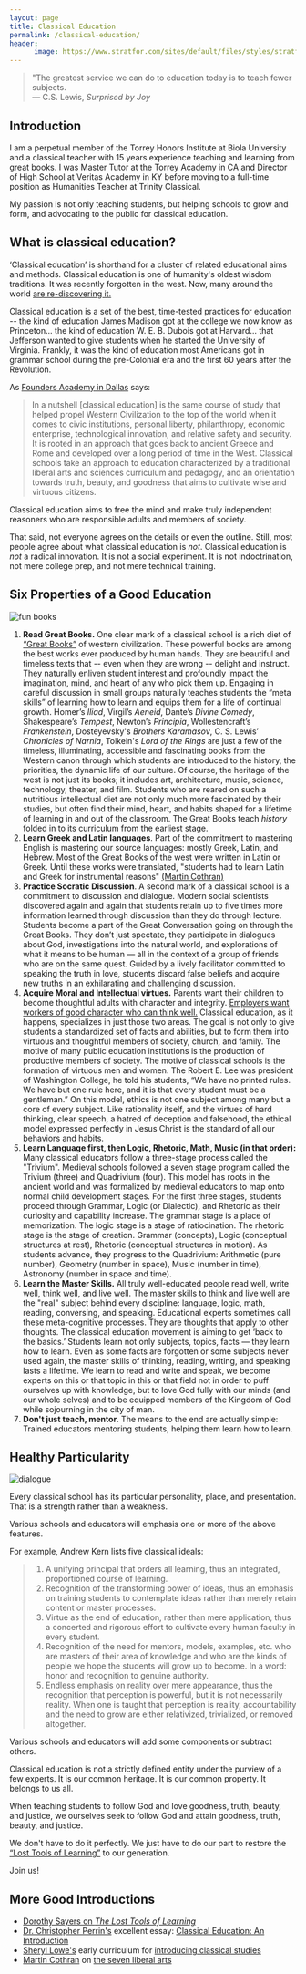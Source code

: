 ```yaml
---
layout: page
title: Classical Education
permalink: /classical-education/
header:
      image: https://www.stratfor.com/sites/default/files/styles/stratfor_full/public/main/images/athens-jerusalem.jpg?itok=PUGDe6ab
---
```


>"The greatest service we can do to education today is to teach fewer subjects.  
― C.S. Lewis, *Surprised by Joy*

## Introduction

I am a perpetual member of the Torrey Honors Institute at Biola University and a classical teacher with 15 years experience teaching and learning from great books. I was Master Tutor at the Torrey Academy in CA and Director of High School at Veritas Academy in KY before moving to a full-time position as Humanities Teacher at Trinity Classical. 

My passion is not only teaching students, but helping schools to grow and form, and advocating to the public for classical education. 

<!--{% include toc %} when my TOC code is rehabilitated-->


## What is classical education?

‘Classical education’ is shorthand for a cluster of related educational aims and methods.  Classical education is one of humanity's oldest wisdom traditions. It was recently forgotten in the west. Now, many around the world [are re-discovering it.](http://www.patheos.com/blogs/geneveith/2013/06/classical-education-in-the-news/)

Classical education is a set of the best, time-tested practices for education -- the kind of education James Madison got at the college we now know as Princeton... the kind of education W. E. B. Dubois got at Harvard... that Jefferson wanted to give students when he started the University of Virginia. Frankly, it was the kind of education most Americans got in grammar school during the pre-Colonial era and the first 60 years after the Revolution. 

As [Founders Academy in Dallas](https://responsiveed.com/foundersdallas/about/what-is-classical/)  says: 

>In a nutshell [classical education] is the same course of study that helped propel Western Civilization to the top of the world when it comes to civic institutions, personal liberty, philanthropy, economic enterprise, technological innovation, and relative safety and security. It is rooted in an approach that goes back to ancient Greece and Rome and developed over a long period of time in the West. Classical schools take an approach to education characterized by a traditional liberal arts and sciences curriculum and pedagogy, and an orientation towards truth, beauty, and goodness that aims to cultivate wise and virtuous citizens.

Classical education aims to free the mind and make truly independent reasoners who are responsible adults and members of society. 

That said, not everyone agrees on the details or even the outline. Still, most people agree about what classical education is *not*. Classical education is *not* a radical innovation. It is not a social experiment. It is not indoctrination, not mere college prep, and not mere technical training. 

## Six Properties of a Good Education

![fun books](http://keithbuhler.com/images/fun-books3.png)


1. **Read Great Books.** One clear mark of a classical school is a rich diet of [“Great Books”](https://en.wikipedia.org/wiki/Great_books) of western civilization. These powerful books are among the best works ever produced by human hands. They are beautiful and timeless texts that  -- even when they are  wrong -- delight and instruct.  They naturally enliven student interest and profoundly impact the imagination, mind, and heart of any who pick them up. Engaging in careful discussion in small groups naturally teaches students the “meta skills” of learning how to learn and equips them for a life of continual growth. Homer’s *Iliad*, Virgil’s *Aeneid*, Dante’s *Divine Comedy*, Shakespeare’s *Tempest*, Newton’s *Principia*, Wollestencraft’s *Frankenstein*, Dosteyevsky's *Brothers Karamasov*, C. S. Lewis’ *Chronicles of Narnia*, Tolkein's *Lord of the Rings* are just a few of the timeless, illuminating, accessible and fascinating books from the Western canon through which students are introduced to the history, the priorities, the dynamic life of our culture. Of course, the heritage of the west is not just its books; it includes art, architecture, music, science, technology, theater, and film. Students who are reared on such a nutritious intellectual diet are not only much more fascinated by their studies, but often find their mind, heart, and habits shaped for a lifetime of learning in and out of the classroom. The Great Books teach *history* folded in to its curriculum from the earliest stage. 
2. **Learn Greek and Latin languages**. Part of the commitment to mastering English is mastering our source languages: mostly Greek, Latin, and Hebrew. Most of the Great Books of the west were written in Latin or Greek. Until these works were translated, "students had to learn Latin and Greek for instrumental reasons" [(Martin Cothran)](https://youtu.be/dTi-R01HUIU?t=7m50s)
3. **Practice Socratic Discussion**. A second mark of a classical school is a commitment to discussion and dialogue. Modern social scientists discovered again and again that students retain up to five times more information learned through discussion than they do through lecture. Students become a part of the Great Conversation going on through the Great Books. They don’t just spectate, they participate in dialogues about God, investigations into the natural world, and explorations of what it means to be human — all in the context of a group of friends who are on the same quest. Guided by a lively facilitator committed to speaking the truth in love, students discard false beliefs and acquire new truths in an exhilarating and challenging discussion. 
4. **Acquire Moral and Intellectual virtues.** Parents want their children to become thoughtful adults with character and integrity. [Employers want workers of good character who can think well.](http://www.aarpworksearch.org/Inside/Pages/HowEmployableAmI.aspx) Classical education, as it happens, specializes in just those two areas. The goal is not only to give students a standardized set of facts and abilities, but to form them into virtuous and thoughtful members of society, church, and family. The motive of many public education institutions is the production of productive members of society. The motive of classical schools is the formation of virtuous men and women. The Robert E. Lee was president of Washington College, he told his students, “We have no printed rules. We have but one rule here, and it is that every student must be a gentleman.” On this model, ethics is not one subject among many but a core of every subject. Like rationality itself, and the virtues of hard thinking, clear speech, a hatred of deception and falsehood, the ethical model expressed perfectly in Jesus Christ is the standard of all our behaviors and habits. 
5. **Learn Language first, then Logic, Rhetoric, Math, Music (in that order):** Many classical educators follow a three-stage process called the "Trivium". Medieval schools followed a seven stage program called the Trivium (three) and Quadrivium (four). This model has roots in the ancient world and was formalized by medieval educators to map onto normal child development stages.  For the first three stages, students proceed through Grammar, Logic (or Dialectic), and Rhetoric as their curiosity and capability increase. The grammar stage is a place of memorization. The logic stage is a stage of ratiocination. The rhetoric stage is the stage of creation. Grammar (concepts), Logic (conceptual structures at rest), Rhetoric (conceptual structures in motion). As students advance, they progress to the Quadrivium: Arithmetic (pure number), Geometry (number in space), Music (number in time), Astronomy (number in space and time).
6. **Learn the Master Skills.** All truly well-educated people read well, write well, think well, and live well. The master skills to think and live well are the "real" subject behind every discipline: language, logic, math, reading, conversing, and speaking. Educational experts sometimes call these meta-cognitive processes. They are thoughts that apply to other thoughts. The classical education movement is aiming to get ‘back to the basics.’ Students learn not only subjects, topics, facts — they learn how to learn. Even as some facts are forgotten or some subjects never used again, the master skills of thinking, reading, writing, and speaking lasts a lifetime. We learn to read and write and speak, we become experts on this or that topic in this or that field not in order to puff ourselves up with knowledge, but to love God fully with our minds (and our whole selves) and to be equipped members of the Kingdom of God while sojourning in the city of man. 
6. **Don't just teach, mentor**. The means to the end are actually simple: Trained educators mentoring students, helping them learn how to learn. 



## Healthy Particularity
![dialogue](http://keithbuhler.com/images/fun-discussion.png)

Every classical school has its particular personality, place, and presentation. That is a strength rather than a weakness. 

Various schools and educators will emphasis one or more of the above features. 

For example, Andrew Kern lists five classical ideals: 

>1. A unifying principal that orders all learning, thus an integrated, proportioned course of learning.
> 2. Recognition of the transforming power of ideas, thus an emphasis on training students to contemplate ideas rather than merely retain content or master processes.
> 3. Virtue as the end of education, rather than mere application, thus a concerted and rigorous effort to cultivate every human faculty in every student.
> 4. Recognition of the need for mentors, models, examples, etc. who are masters of their area of knowledge and who are the kinds of people we hope the students will grow up to become. In a word: honor and recognition to genuine authority.
> 5. Endless emphasis on reality over mere appearance, thus the recognition that perception is powerful, but it is not necessarily reality. When one is taught that perception is reality, accountability and the need to grow are either relativized, trivialized, or removed altogether.



Various schools and educators will add some components or subtract others. 

Classical education is not a strictly defined entity under the purview of a few experts. It is our common heritage. It is our common property. It belongs to us all. 

When teaching students to follow God and love goodness, truth, beauty, and justice, we ourselves seek to follow God and attain goodness, truth, beauty, and justice.

We don't have to do it perfectly. We just have to do our part to restore the [“Lost Tools of Learning”](http://www.gbt.org/text/sayers.html) to our generation.  

Join us!


## More Good Introductions 

- [Dorothy Sayers on *The Lost Tools of Learning*](http://www.gbt.org/text/sayers.html)
- [Dr. Christopher Perrin's](http://classicalacademicpress.com/about-dr-christopher-perrin/) excellent essay: [Classical Education: An Introduction](https://drive.google.com/file/d/0B0CYQDZ8AWu8T29jRnRScmFGVGM/view?usp=sharing)
- [Sheryl Lowe's](http://www.memoriapress.com/about) early curriculum for [introducing classical studies](http://www.memoriapress.com/curriculum/introduction-classical-studies)
- [Martin Cothran](http://www.memoriapress.com/onlineschool/faculty/martin-cothran) on [the seven liberal arts](https://vimeo.com/85731207)
